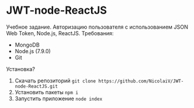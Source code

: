 # JWT-node-ReactJS

Учебное задание. Авторизацию пользователя с использованием JSON Web Token, Node.js, ReactJS.
Требования:
* MongoDB
* Node.js (7.9.0)
* Git

Установка?
1. Скачать репозиторий `git clone https://github.com/NicolaiV/JWT-node-ReactJS.git`
2. Установить пакеты `npm i`
2. Запустить приложение `node index`